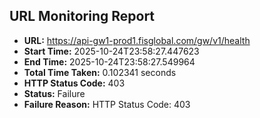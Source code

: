 ## URL Monitoring Report

- **URL:** https://api-gw1-prod1.fisglobal.com/gw/v1/health
- **Start Time:** 2025-10-24T23:58:27.447623
- **End Time:** 2025-10-24T23:58:27.549964
- **Total Time Taken:** 0.102341 seconds
- **HTTP Status Code:** 403
- **Status:** Failure
- **Failure Reason:** HTTP Status Code: 403
